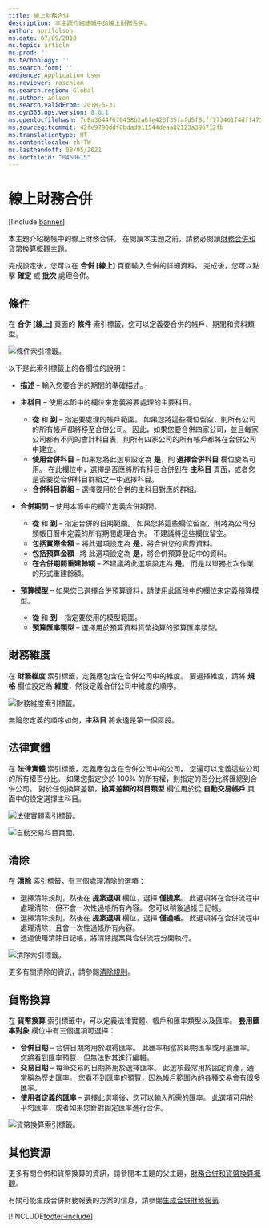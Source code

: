 ```yaml
---
title: 線上財務合併
description: 本主題介紹總帳中的線上財務合併。
author: aprilolson
ms.date: 07/09/2018
ms.topic: article
ms.prod: ''
ms.technology: ''
ms.search.form: ''
audience: Application User
ms.reviewer: roschlom
ms.search.region: Global
ms.author: aolson
ms.search.validFrom: 2018-5-31
ms.dyn365.ops.version: 8.0.1
ms.openlocfilehash: 7c8a36447670458b2a8fe423f35fafd5f8cff773461f4dff47577e52573abc3a
ms.sourcegitcommit: 42fe9790ddf0bdad911544deaa82123a396712fb
ms.translationtype: HT
ms.contentlocale: zh-TW
ms.lasthandoff: 08/05/2021
ms.locfileid: "8450615"
---
```

# <a name="online-financial-consolidations"></a>線上財務合併

[!include [banner](../includes/banner.md)]

本主題介紹總帳中的線上財務合併。 在閱讀本主題之前，請務必閱讀[財務合併和貨幣換算概觀](financial-consolidations-currency-translation.md)主題。

完成設定後，您可以在 **合併 [線上]** 頁面輸入合併的詳細資料。 完成後，您可以點擊 **確定** 或 **批次** 處理合併。

## <a name="criteria"></a>條件
在 **合併 [線上]** 頁面的 **條件** 索引標籤，您可以定義要合併的帳戶、期間和資料類型。

![條件索引標籤。](./media/criteria-consolidate-online.png "條件索引標籤")

以下是此索引標籤上的各欄位的說明：

- **描述** – 輸入您要合併的期間的準確描述。
- **主科目** – 使用本節中的欄位來定義將要處理的主要科目。

    - **從** 和 **到** – 指定要處理的帳戶範圍。 如果您將這些欄位留空，則所有公司的所有帳戶都將移至合併公司。 因此，如果您要合併四家公司，並且每家公司都有不同的會計科目表，則所有四家公司的所有帳戶都將在合併公司中建立。
    - **使用合併科目** – 如果您將此選項設定為 **是**，則 **選擇合併科目** 欄位變為可用。 在此欄位中，選擇是否應將所有科目合併到在 **主科目** 頁面，或者您是否要從合併科目群組之一中選擇科目。
    - **合併科目群組** – 選擇要用於合併的主科目對應的群組。

- **合併期間** – 使用本節中的欄位定義合併期間。

    - **從** 和 **到** – 指定合併的日期範圍。 如果您將這些欄位留空，則將為公司分類帳日曆中定義的所有期間處理合併。 不建議將這些欄位留空。
    - **包括實際金額** – 將此選項設定為 **是**，將合併您的實際資料。
    - **包括預算金額** –將 此選項設定為 **是**，將合併預算登記中的資料。
    - **在合併期間重建餘額** – 不建議將此選項設定為 **是**。 而是以單獨批次作業的形式重建餘額。

- **預算模型** – 如果您已選擇合併預算資料，請使用此區段中的欄位來定義預算模型。

    - **從** 和 **到** – 指定要使用的模型範圍。
    - **預算匯率類型** – 選擇用於預算資料貨幣換算的預算匯率類型。

## <a name="financial-dimensions"></a>財務維度
在 **財務維度** 索引標籤，定義應包含在合併公司中的維度。 要選擇維度，請將 **規格** 欄位設定為 **維度**，然後定義合併公司中維度的順序。

![財務維度索引標籤。](./media/financial-dimensions-cons.png "財務維度索引標籤")

無論您定義的順序如何，**主科目** 將永遠是第一個區段。

## <a name="legal-entities"></a>法律實體
在 **法律實體** 索引標籤，定義應包含在合併公司中的公司。 您還可以定義這些公司的所有權百分比。 如果您指定少於 100% 的所有權，則指定的百分比將匯總到合併公司。 對於任何換算差額，**換算差額的科目類型** 欄位用於從 **自動交易帳戶** 頁面中的設定選擇主科目。

![法律實體索引標籤。](./media/legal-entities-cons.png "法律實體索引標籤")

![自動交易科目頁面。](./media/accounts-for-automatic-cons.png "自動交易科目頁面")

## <a name="elimination"></a>清除
在 **清除** 索引標籤，有三個處理清除的選項：

- 選擇清除規則，然後在 **提案選項** 欄位，選擇 **僅提案**。 此選項將在合併流程中處理清除，但不會一次性過帳所有內容。 您可以稍後過帳日記帳。
- 選擇清除規則，然後在 **提案選項** 欄位，選擇 **僅過帳**。 此選項將在合併流程中處理清除，且會一次性過帳所有內容。
- 透過使用清除日記帳，將清除提案與合併流程分開執行。

![清除索引標籤。](./media/elimination-cons-onl.png "清除索引標籤")

更多有關清除的資訊，請參閱[清除規則](./elimination-rules.md)。

## <a name="currency-translation"></a>貨幣換算
在 **貨幣換算** 索引標籤中，可以定義法律實體、帳戶和匯率類型以及匯率。 **套用匯率對象** 欄位中有三個選項可選擇：

- **合併日期** – 合併日期將用於取得匯率。 此匯率相當於即期匯率或月底匯率。 您將看到匯率預覽，但無法對其進行編輯。
- **交易日期** – 每筆交易的日期將用於選擇匯率。 此選項最常用於固定資產，通常稱為歷史匯率。 您看不到匯率的預覽，因為帳戶範圍內的各種交易會有很多匯率。
- **使用者定義的匯率** – 選擇此選項後，您可以輸入所需的匯率。 此選項可用於平均匯率，或者如果您針對固定匯率進行合併。

![貨幣換算索引標籤。](./media/currency-translation-cons-online.png "貨幣換算索引標籤")

## <a name="additional-resources"></a>其他資源

更多有關合併和貨幣換算的資訊，請參閱本主題的父主題，[財務合併和貨幣換算概觀](./financial-consolidations-currency-translation.md)。

有關可能生成合併財務報表的方案的信息，請參閱[生成合併財務報表](./generating-consolidated-financial-statements.md).


[!INCLUDE[footer-include](../../includes/footer-banner.md)]